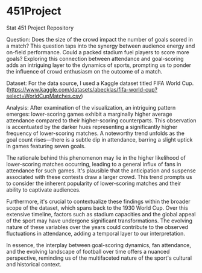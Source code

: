 # 451Project
Stat 451 Project Repository

Question: Does the size of the crowd impact the number of goals scored in a match? This question taps into the synergy between audience energy and on-field performance. Could a packed stadium fuel players to score more goals? Exploring this connection between attendance and goal-scoring adds an intriguing layer to the dynamics of sports, prompting us to ponder the influence of crowd enthusiasm on the outcome of a match.

Dataset: For the data source, I used a Kaggle dataset titled FIFA World Cup. (https://www.kaggle.com/datasets/abecklas/fifa-world-cup?select=WorldCupMatches.csv)

Analysis: After examination of the visualization, an intriguing pattern emerges: lower-scoring games exhibit a marginally higher average attendance compared to their higher-scoring counterparts. This observation is accentuated by the darker hues representing a significantly higher frequency of lower-scoring matches. A noteworthy trend unfolds as the goal count rises—there is a subtle dip in attendance, barring a slight uptick in games featuring seven goals.

The rationale behind this phenomenon may lie in the higher likelihood of lower-scoring matches occurring, leading to a general influx of fans in attendance for such games. It's plausible that the anticipation and suspense associated with these contests draw a larger crowd. This trend prompts us to consider the inherent popularity of lower-scoring matches and their ability to captivate audiences.

Furthermore, it's crucial to contextualize these findings within the broader scope of the dataset, which spans back to the 1930 World Cup. Over this extensive timeline, factors such as stadium capacities and the global appeal of the sport may have undergone significant transformations. The evolving nature of these variables over the years could contribute to the observed fluctuations in attendance, adding a temporal layer to our interpretation.

In essence, the interplay between goal-scoring dynamics, fan attendance, and the evolving landscape of football over time offers a nuanced perspective, reminding us of the multifaceted nature of the sport's cultural and historical context.

